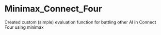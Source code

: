 # Minimax_Connect_Four
Created custom (simple) evaluation function for battling other AI in Connect Four using minimax
